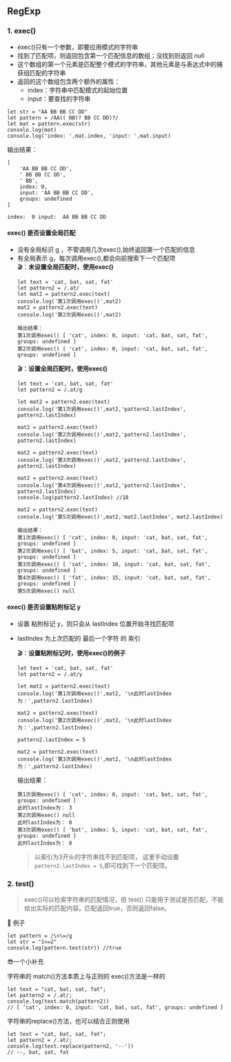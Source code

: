 
## RegExp
### 1. exec()
+ exec()只有一个参数，即要应用模式的字符串
+ 找到了匹配项，则返回包含第一个匹配信息的数组；没找到则返回 null
+ 这个数组的第一个元素是匹配整个模式的字符串，其他元素是与表达式中的捕获组匹配的字符串
+ 返回的这个数组包含两个额外的属性：
    + index：字符串中匹配模式的起始位置
    + input：要查找的字符串
```
let str = "AA BB BB CC DD"
let pattern = /AA(( BB)? BB CC DD)?/
let mat = pattern.exec(str)
console.log(mat) 
console.log('index: ',mat.index, 'input: ',mat.input) 
```
输出结果：  
```
[
    'AA BB BB CC DD',
    ' BB BB CC DD',
    ' BB',
    index: 0,
    input: 'AA BB BB CC DD',
    groups: undefined
]

index:  0 input:  AA BB BB CC DD
```

#### exec() 是否设置全局匹配
+ 没有全局标识 g ，不管调用几次exec(),始终返回第一个匹配的信息
+ 有全局表示 g，每次调用exec(),都会向前搜索下一个匹配项  
:clapper:：**未设置全局匹配时，使用exec()**
   ```
   let text = 'cat, bat, sat, fat'
   let pattern2 = /.at/
   let mat2 = pattern2.exec(text)
   console.log('第1次调用exec()',mat2)
   mat2 = pattern2.exec(text)
   console.log('第2次调用exec()',mat2)

   输出结果：
   第1次调用exec() [ 'cat', index: 0, input: 'cat, bat, sat, fat', groups: undefined ]
   第2次调用exec() [ 'cat', index: 0, input: 'cat, bat, sat, fat', groups: undefined ]
   ```
   :clapper:：**设置全局匹配时，使用exec()**
   ```
   let text = 'cat, bat, sat, fat'
   let pattern2 = /.at/g

   let mat2 = pattern2.exec(text)
   console.log('第1次调用exec()',mat2,'pattern2.lastIndex', pattern2.lastIndex)

   mat2 = pattern2.exec(text)
   console.log('第2次调用exec()',mat2,'pattern2.lastIndex', pattern2.lastIndex)

  mat2 = pattern2.exec(text)
  console.log('第3次调用exec()',mat2,'pattern2.lastIndex', pattern2.lastIndex)

  mat2 = pattern2.exec(text)
  console.log('第4次调用exec()',mat2,'pattern2.lastIndex', pattern2.lastIndex)
  console.log(pattern2.lastIndex) //18
 
  mat2 = pattern2.exec(text)
  console.log('第5次调用exec()',mat2,'mat2.lastIndex', mat2.lastIndex)
  
  输出结果：
  第1次调用exec() [ 'cat', index: 0, input: 'cat, bat, sat, fat', groups: undefined ]
  第2次调用exec() [ 'bat', index: 5, input: 'cat, bat, sat, fat', groups: undefined ]
  第3次调用exec() [ 'sat', index: 10, input: 'cat, bat, sat, fat', groups: undefined ]
  第4次调用exec() [ 'fat', index: 15, input: 'cat, bat, sat, fat', groups: undefined ]
  第5次调用exec() null

   ```
#### exec() 是否设置粘附标记 y
+ 设置 粘附标记 y，则只会从 lastIndex 位置开始寻找匹配项
+ lastIndex 为上次匹配的 最后一个字符 的 索引

  :clapper:：**设置粘附标记时，使用exec()的例子**
  ```
  let text = 'cat, bat, sat, fat'
  let pattern2 = /.at/y

  let mat2 = pattern2.exec(text)
  console.log('第1次调用exec()',mat2, '\n此时lastIndex为：',pattern2.lastIndex)

  mat2 = pattern2.exec(text)
  console.log('第2次调用exec()',mat2, '\n此时lastIndex为：',pattern2.lastIndex)

  pattern2.lastIndex = 5

  mat2 = pattern2.exec(text)
  console.log('第3次调用exec()',mat2, '\n此时lastIndex为：',pattern2.lastIndex)

  ```
  输出结果：
  ```
  第1次调用exec() [ 'cat', index: 0, input: 'cat, bat, sat, fat', groups: undefined ] 
  此时lastIndex为： 3
  第2次调用exec() null 
  此时lastIndex为： 0
  第3次调用exec() [ 'bat', index: 5, input: 'cat, bat, sat, fat', groups: undefined ] 
  此时lastIndex为： 8
  ```
  > 以索引为3开头的字符串找不到匹配项， 这里手动设置 ```pattern2.lastIndex = 5```,即可找到下一个匹配项。

### 2. test()
> exec()可以检索字符串的匹配情况，但 test() 只能用于测试是否匹配，不能给出实际的匹配内容。匹配返回true，否则返回false。

:book: 例子
```
let pattern = /\<\=/g
let str = "1<=2"
console.log(pattern.test(str)) //true
```

:sunglasses:一个小补充    

字符串的 match()方法本质上与正则的 exec()方法是一样的
```
let text = "cat, bat, sat, fat";
let pattern2 = /.at/;
console.log(text.match(pattern2))
// [ 'cat', index: 0, input: 'cat, bat, sat, fat', groups: undefined ]
```
字符串的replace()方法，也可以结合正则使用
```
let text = "cat, bat, sat, fat";
let pattern2 = /.at/;
console.log(text.replace(pattern2, '--'))
// --, bat, sat, fat
```
